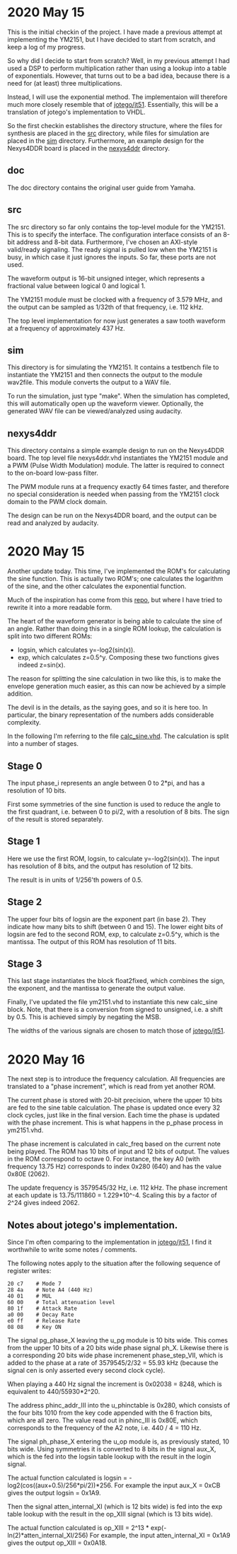 # 2020 May 15
This is the initial checkin of the project. I have made a previous attempt at
implementing the YM2151, but I have decided to start from scratch, and keep a
log of my progress.

So why did I decide to start from scratch? Well, in my previous attempt I had
used a DSP to perform multiplication rather than using a lookup into a table of
exponentials. However, that turns out to be a bad idea, because there is a need
for (at least) three multiplications.

Instead, I will use the exponential method. The implementaion will therefore
much more closely resemble that of [jotego/jt51](https://github.com/jotego/jt51/).
Essentially, this will be a translation of jotego's implementation to VHDL.

So the first checkin establishes the directory structure, where the files for synthesis
are placed in the [src](src) directory, while files for simulation are placed in
the [sim](sim) directory. Furthermore, an example design for the Nexys4DDR board is
placed in the [nexys4ddr](nexys4ddr) directory.

## doc
The doc directory contains the original user guide from Yamaha.

## src
The src directory so far only contains the top-level module for the YM2151.
This is to specify the interface. The configuration interface consists of an
8-bit address and 8-bit data. Furthermore, I've chosen an AXI-style valid/ready
signaling. The ready signal is pulled low when the YM2151 is busy, in which
case it just ignores the inputs. So far, these ports are not used.

The waveform output is 16-bit unsigned integer, which represents a fractional
value between logical 0 and logical 1.

The YM2151 module must be clocked with a frequency of 3.579 MHz, and the output
can be sampled as 1/32th of that frequency, i.e. 112 kHz.

The top level implementation for now just generates a saw tooth waveform at a
frequency of approximately 437 Hz.

## sim
This directory is for simulating the YM2151. It contains a testbench file to
instantiate the YM2151 and then connects the output to the module wav2file.
This module converts the output to a WAV file.

To run the simulation, just type "make". When the simulation has completed,
this will automatically open up the waveform viewer.  Optionally, the generated
WAV file can be viewed/analyzed using audacity.

## nexys4ddr
This directory contains a simple example design to run on the Nexys4DDR board.
The top level file nexys4ddr.vhd instantiates the YM2151 module and a PWM
(Pulse Width Modulation) module. The latter is required to connect to the
on-board low-pass filter.

The PWM module runs at a frequency exactly 64 times faster, and therefore no
special consideration is needed when passing from the YM2151 clock domain to
the PWM clock domain.

The design can be run on the Nexys4DDR board, and the output can be read and
analyzed by audacity.

# 2020 May 15
Another update today. This time, I've implemented the ROM's for calculating the
sine function. This is actually two ROM's; one calculates the logarithm of the
sine, and the other calculates the exponential function.

Much of the inspiration has come from this
[repo](https://github.com/sauraen/YM2612/blob/master/Source/operator.vhd), but
where I have tried to rewrite it into a more readable form.

The heart of the waveform generator is being able to calculate the sine of an
angle. Rather than doing this in a single ROM lookup, the calculation is split
into two different ROMs:
* logsin, which calculates y=-log2(sin(x)).
* exp, which calculates z=0.5^y.
Composing these two functions gives indeed z=sin(x).

The reason for splitting the sine calculation in two like this, is to make the
envelope generation much easier, as this can now be achieved by a simple
addition.

The devil is in the details, as the saying goes, and so it is here too. In
particular, the binary representation of the numbers adds considerable
complexity.

In the following I'm referring to the file
[calc\_sine.vhd](src/calc\_sine.vhd). The calculation is split into a number of
stages.

## Stage 0
The input phase\_i represents an angle between 0 to 2\*pi, and has a resolution
of 10 bits.

First some symmetries of the sine function is used to reduce the angle to the
first quadrant, i.e. between 0 to pi/2, with a resolution of 8 bits. The sign
of the result is stored separately.

## Stage 1
Here we use the first ROM, logsin, to calculate y=-log2(sin(x)). The input has
resolution of 8 bits, and the output has resolution of 12 bits.

The result is in units of 1/256'th powers of 0.5.

## Stage 2
The upper four bits of logsin are the exponent part (in base 2).  They indicate
how many bits to shift (between 0 and 15).  The lower eight bits of logsin are
fed to the second ROM, exp, to calculate z=0.5^y, which is the mantissa.  The
output of this ROM has resolution of 11 bits.

## Stage 3
This last stage instantiates the block float2fixed, which combines the sign,
the exponent, and the mantissa to generate the output value.

Finally, I've updated the file ym2151.vhd to instantiate this new calc\_sine
block.  Note, that there is a conversion from signed to unsigned, i.e. a shift
by 0.5. This is achieved simply by negating the MSB.

The widths of the various signals are chosen to match those of
[jotego/jt51](https://github.com/jotego/jt51/).

# 2020 May 16
The next step is to introduce the frequency calculation. All frequencies are
translated to a "phase increment", which is read from yet another ROM.

The current phase is stored with 20-bit precision, where the upper 10 bits are
fed to the sine table calculation. The phase is updated once every 32 clock
cycles, just like in the final version.  Each time the phase is updated with
the phase increment.  This is what happens in the p\_phase process in
ym2151.vhd.

The phase increment is calculated in calc\_freq based on the current note being
played.  The ROM has 10 bits of input and 12 bits of output.  The values in the
ROM correspond to octave 0.  For instance, the key A0 (with frequency 13.75 Hz)
corresponds to index 0x280 (640) and has the value 0x80E (2062).

The update frequency is 3579545/32 Hz, i.e. 112 kHz. The phase increment at
each update is 13.75/111860 = 1.229\*10^-4.  Scaling this by a factor of 2^24
gives indeed 2062.

## Notes about jotego's implementation.

Since I'm often comparing to the implementation in
[jotego/jt51](https://github.com/jotego/jt51/), I find it worthwhile to write
some notes / comments.

The following notes apply to the situation after the following sequence of
register writes:

```
20 c7    # Mode 7
28 4a    # Note A4 (440 Hz)
40 01    # MUL
60 00    # Total attenuation level
80 1f    # Attack Rate
a0 00    # Decay Rate
e0 ff    # Release Rate
08 08    # Key ON
```

The signal pg\_phase\_X leaving the u\_pg module is 10 bits wide. This comes
from the upper 10 bits of a 20 bits wide phase signal ph\_X. Likewise there is
a corresponding 20 bits wide phase incremenent phase\_step\_VII, which is added
to the phase at a rate of 3579545/2/32 = 55.93 kHz (because the signal cen is
only asserted every second clock cycle).

When playing a 440 Hz signal the increment is 0x02038 = 8248, which is
equivalent to 440/55930\*2^20.

The address phinc\_addr\_III into the u\_phinctable is 0x280, which consists of
the four bits 1010 from the key code appended with the 6 fraction bits, which
are all zero. The value read out in phinc\_III is 0x80E, which corresponds to the
frequency of the A2 note, i.e. 440 / 4 = 110 Hz.

The signal ph\_phase\_X entering the u\_op module is, as previously stated, 10
bits wide.  Using symmetries it is converted to 8 bits in the signal aux\_X,
which is the fed into the logsin table lookup with the result in the login
signal.

The actual function calculated is
logsin = -log2(cos((aux+0.5)/256\*pi/2))\*256.
For example the input aux\_X = 0xCB gives the output logsin = 0x1A9.

Then the signal atten\_internal\_XI (which is 12 bits wide) is fed into the exp
table lookup with the result in the op\_XIII signal (which is 13 bits wide).

The actual function calculated is
op\_XIII = 2^13 \* exp(-ln(2)\*atten\_internal\_XI/256)
For example, the input atten\_internal\_XI = 0x1A9 gives the output op\_XIII =
0x0A18.


